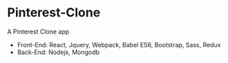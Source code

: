 # Pinterest-Clone
A Pinterest Clone app
- Front-End: React, Jquery, Webpack, Babel ES6, Bootstrap, Sass, Redux
- Back-End: Nodejs, Mongodb

